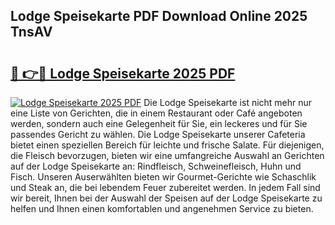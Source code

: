 ## Lodge Speisekarte PDF Download Online 2025 TnsAV

# <h2><a href="http://gc70qqx.nevu.top/?p=Lodge+Speisekarte">🔗 👉🔴 Lodge Speisekarte 2025 PDF</a></h2>

[![Lodge Speisekarte 2025 PDF](https://i.imgur.com/dBaPXMq.png)](http://gc70qqx.nevu.top/?p=Lodge+Speisekarte)
Die Lodge Speisekarte ist nicht mehr nur eine Liste von Gerichten, die in einem Restaurant oder Café angeboten werden, sondern auch eine Gelegenheit für Sie, ein leckeres und für Sie passendes Gericht zu wählen. Die Lodge Speisekarte unserer Cafeteria bietet einen speziellen Bereich für leichte und frische Salate. Für diejenigen, die Fleisch bevorzugen, bieten wir eine umfangreiche Auswahl an Gerichten auf der Lodge Speisekarte an: Rindfleisch, Schweinefleisch, Huhn und Fisch. Unseren Auserwählten bieten wir Gourmet-Gerichte wie Schaschlik und Steak an, die bei lebendem Feuer zubereitet werden. In jedem Fall sind wir bereit, Ihnen bei der Auswahl der Speisen auf der Lodge Speisekarte zu helfen und Ihnen einen komfortablen und angenehmen Service zu bieten.
